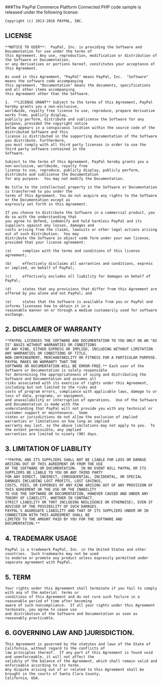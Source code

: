 ###The PayPal Commerce Platform Connected PHP code sample is released under the following license:

    Copyright (c) 2013-2016 PAYPAL, INC.

##     LICENSE

    **NOTICE TO USER**:  PayPal, Inc. is providing the Software and Documentation for use under the terms of
    this Agreement. Any use, reproduction, modification or distribution of the Software or Documentation,
    or any derivatives or portions hereof, constitutes your acceptance of this Agreement.

    As used in this Agreement, "PayPal" means PayPal, Inc.  "Software" means the software code accompanying
    this agreement. "Documentation" means the documents, specifications and all other items accompanying
    this Agreement other than the Software.

    1.  **LICENSE GRANT** Subject to the terms of this Agreement, PayPal hereby grants you a non-exclusive,
    worldwide, royalty free license to use, reproduce, prepare derivative works from, publicly display,
    publicly perform, distribute and sublicense the Software for any purpose, provided the copyright notice
    below appears in a conspicuous location within the source code of the distributed Software and this
    license is distributed in the supporting documentation of the Software you distribute. Furthermore,
    you must comply with all third party licenses in order to use the third party software contained in the
    Software.

    Subject to the terms of this Agreement, PayPal hereby grants you a non-exclusive, worldwide, royalty free
    license to use, reproduce, publicly display, publicly perform, distribute and sublicense the Documentation
    for any purpose.  You may not modify the Documentation.

    No title to the intellectual property in the Software or Documentation is transferred to you under the
    terms of this Agreement. You do not acquire any rights to the Software or the Documentation except as
    expressly set forth in this Agreement.

    If you choose to distribute the Software in a commercial product, you do so with the understanding that
    you agree to defend, indemnify and hold harmless PayPal and its suppliers against any losses, damages and
    costs arising from the claims, lawsuits or other legal actions arising out of such distribution.  You may
    distribute the Software in object code form under your own license, provided that your license agreement:

    (a)     complies with the terms and conditions of this license agreement;

    (b)     effectively disclaims all warranties and conditions, express or implied, on behalf of PayPal;

    (c)     effectively excludes all liability for damages on behalf of PayPal;

    (d)     states that any provisions that differ from this Agreement are offered by you alone and not PayPal; and

    (e)     states that the Software is available from you or PayPal and informs licensees how to obtain it in a
    reasonable manner on or through a medium customarily used for software exchange.

##    2.  DISCLAIMER OF WARRANTY
    **PAYPAL LICENSES THE SOFTWARE AND DOCUMENTATION TO YOU ONLY ON AN "AS IS" BASIS WITHOUT WARRANTIES OR CONDITIONS
    OF ANY KIND, EITHER EXPRESS OR IMPLIED, INCLUDING WITHOUT LIMITATION ANY WARRANTIES OR CONDITIONS OF TITLE,
    NON-INFRINGEMENT, MERCHANTABILITY OR FITNESS FOR A PARTICULAR PURPOSE.  PAYPAL MAKES NO WARRANTY THAT THE
    SOFTWARE OR DOCUMENTATION WILL BE ERROR-FREE.** Each user of the Software or Documentation is solely responsible
    for determining the appropriateness of using and distributing the Software and Documentation and assumes all
    risks associated with its exercise of rights under this Agreement, including but not limited to the risks and
    costs of program errors, compliance with applicable laws, damage to or loss of data, programs, or equipment,
    and unavailability or interruption of operations.  Use of the Software and Documentation is made with the
    understanding that PayPal will not provide you with any technical or customer support or maintenance.  Some
    states or jurisdictions do not allow the exclusion of implied warranties or limitations on how long an implied
    warranty may last, so the above limitations may not apply to you.  To the extent permissible, any implied
    warranties are limited to ninety (90) days.


##    3.  **LIMITATION OF LIABILITY**
    **PAYPAL AND ITS SUPPLIERS SHALL NOT BE LIABLE FOR LOSS OR DAMAGE ARISING OUT OF THIS AGREEMENT OR FROM THE USE
    OF THE SOFTWARE OR DOCUMENTATION.  IN NO EVENT WILL PAYPAL OR ITS SUPPLIERS BE LIABLE TO YOU OR ANY THIRD PARTY
    FOR ANY DIRECT, INDIRECT, CONSEQUENTIAL, INCIDENTAL, OR SPECIAL DAMAGES INCLUDING LOST PROFITS, LOST SAVINGS,
    COSTS, FEES, OR EXPENSES OF ANY KIND ARISING OUT OF ANY PROVISION OF THIS AGREEMENT OR THE USE OR THE INABILITY
    TO USE THE SOFTWARE OR DOCUMENTATION, HOWEVER CAUSED AND UNDER ANY THEORY OF LIABILITY, WHETHER IN CONTRACT,
    STRICT LIABILITY OR TORT INCLUDING NEGLIGENCE OR OTHERWISE), EVEN IF ADVISED OF THE POSSIBILITY OF SUCH DAMAGES.
    PAYPAL'S AGGREGATE LIABILITY AND THAT OF ITS SUPPLIERS UNDER OR IN CONNECTION WITH THIS AGREEMENT SHALL BE
    LIMITED TO THE AMOUNT PAID BY YOU FOR THE SOFTWARE AND DOCUMENTATION.**

##   4.  TRADEMARK USAGE
    PayPal is a trademark PayPal, Inc. in the United States and other countries.  Such trademarks may not be used
    to endorse or promote any product unless expressly permitted under separate agreement with PayPal.

##    5.  TERM
    Your rights under this Agreement shall terminate if you fail to comply with any of the material  terms or
    conditions of this Agreement and do not cure such failure in a reasonable period of time after becoming
    aware of such noncompliance.  If all your rights under this Agreement terminate, you agree to cease use
    and distribution of the Software and Documentation as soon as reasonably practicable.

##    6. GOVERNING LAW AND ]JURISDICTION.
    This Agreement is governed by the statutes and laws of the State of California, without regard to the conflicts of
    law principles thereof.  If any part of this Agreement is found void and unenforceable, it will not affect the
    validity of the balance of the Agreement, which shall remain valid and enforceable according to its terms.
    Any dispute arising out of or related to this Agreement shall be brought in the courts of Santa Clara County,
    California, USA.
